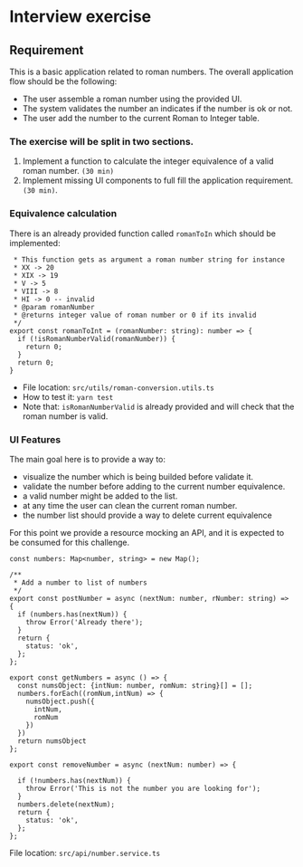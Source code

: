 # Interview exercise #

## Requirement ##

This is a basic application related to roman numbers. The overall application flow should be the following:
* The user assemble a roman number using the provided UI.
* The system validates the number an indicates if the number is ok or not.
* The user add the number to the current Roman to Integer table.

### The exercise will be split in two sections.

1. Implement a function to calculate the integer equivalence of a valid roman number. `(30 min)`
2. Implement missing UI components to full fill the application requirement. `(30 min)`.


### Equivalence calculation

There is an already provided function called `romanToIn` which should be implemented:


```/**
 * This function gets as argument a roman number string for instance
 * XX -> 20
 * XIX -> 19
 * V -> 5
 * VIII -> 8
 * HI -> 0 -- invalid
 * @param romanNumber 
 * @returns integer value of roman number or 0 if its invalid
 */
export const romanToInt = (romanNumber: string): number => {
  if (!isRomanNumberValid(romanNumber)) {
    return 0;
  }
  return 0;
}
```

* File location: `src/utils/roman-conversion.utils.ts`
* How to test it: `yarn test`
* Note that: `isRomanNumberValid` is already provided and will check that the roman number is valid.


### UI Features

The main goal here is to provide a way to:
* visualize the number which is being builded before validate it.
* validate the number before adding to the current number equivalence.
* a valid number might be added to the list.
* at any time the user can clean the current roman number.
* the number list should provide a way to delete current equivalence


For this point we provide a resource mocking an API, and it is expected to be consumed for this challenge.

```
const numbers: Map<number, string> = new Map();

/**
 * Add a number to list of numbers
 */
export const postNumber = async (nextNum: number, rNumber: string) => {
  if (numbers.has(nextNum)) {
    throw Error('Already there');
  }
  return {
    status: 'ok',
  };
};

export const getNumbers = async () => {
  const numsObject: {intNum: number, romNum: string}[] = [];
  numbers.forEach((romNum,intNum) => {
    numsObject.push({
      intNum,
      romNum
    })
  })
  return numsObject
};

export const removeNumber = async (nextNum: number) => {

  if (!numbers.has(nextNum)) {
    throw Error('This is not the number you are looking for');
  }
  numbers.delete(nextNum);
  return {
    status: 'ok',
  };
};
```

File location: `src/api/number.service.ts`

